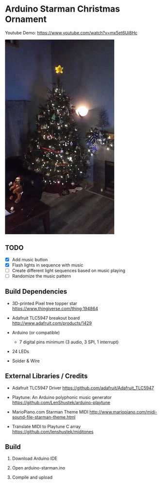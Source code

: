 # Arduino Starman Christmas Ornament

Youtube Demo: https://www.youtube.com/watch?v=mx5et6Ui8Hc

![Starman tree video](starman-tree.gif)

## TODO

- [X] Add music button
- [X] Flash lights in sequence with music
- [ ] Create different light sequences based on music playing
- [ ] Randomize the music pattern

## Build Dependencies

- 3D-printed Pixel tree topper star
  https://www.thingiverse.com/thing:194864

- Adafruit TLC5947 breakout board
  http://www.adafruit.com/products/1429

- Arduino (or compatible)
  - 7 digital pins minimum (3 audio, 3 SPI, 1 interrupt)

- 24 LEDs

- Solder & Wire

## External Libraries / Credits

- Adafruit TLC5947 Driver
  https://github.com/adafruit/Adafruit_TLC5947

- Playtune: An Arduino polyphonic music generator
  https://github.com/LenShustek/arduino-playtune

- MarioPiano.com Starman Theme MIDI
  http://www.mariopiano.com/midi-sound-file-starman-theme.html

- Translate MIDI to Playtune C array
  https://github.com/lenshustek/miditones

## Build

1. Download Arduino IDE

2. Open arduino-starman.ino

3. Compile and upload


